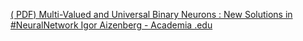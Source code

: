 [( PDF) Multi-Valued and Universal Binary Neurons : New Solutions in #NeuralNetwork   Igor Aizenberg - Academia .edu](https://qi.tc/qi/120278)